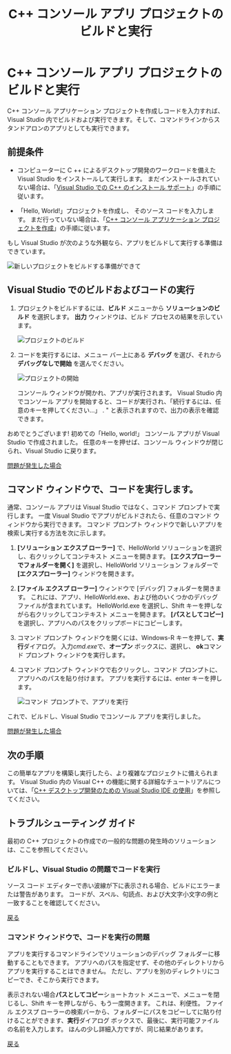 ﻿---
title: C++ コンソール アプリ プロジェクトのビルドと実行
description: Visual C での Hello World コンソール アプリをビルドおよび実行します。
ms.custom: mvc
ms.date: 12/12/2017
ms.topic: tutorial
ms.devlang: cpp
ms.assetid: 45138d71-719d-42dc-90d7-1d0ca31a2f55
ms.openlocfilehash: 59813a553a9034503d8bf432400db31e6e3d9478
ms.sourcegitcommit: 0ab61bc3d2b6cfbd52a16c6ab2b97a8ea1864f12
ms.translationtype: MT
ms.contentlocale: ja-JP
ms.lasthandoff: 04/23/2019
ms.locfileid: "62314272"
---
# <a name="build-and-run-a-c-console-app-project"></a>C++ コンソール アプリ プロジェクトのビルドと実行

C++ コンソール アプリケーション プロジェクトを作成しコードを入力すれば、Visual Studio 内でビルドおよび実行できます。そして、コマンドラインからスタンドアロンのアプリとしても実行できます。

## <a name="prerequisites"></a>前提条件

- コンピューターに C ++ によるデスクトップ開発のワークロードを備えた Visual Studio をインストールして実行します。 まだインストールされていない場合は、「[Visual Studio での C++ のインストール サポート](vscpp-step-0-installation.md)」の手順に従います。

- 「Hello, World!」プロジェクトを作成し、 そのソース コードを入力します。 まだ行っていない場合は、「[C++ コンソール アプリケーション プロジェクトを作成](vscpp-step-1-create.md)」の手順に従います。

もし Visual Studio が次のような外観なら、アプリをビルドして実行する準備はできています。

   ![新しいプロジェクトをビルドする準備ができて](media/vscpp-ready-to-build.png "新しいプロジェクトを構築する準備")

## <a name="build-and-run-your-code-in-visual-studio"></a>Visual Studio でのビルドおよびコードの実行

1. プロジェクトをビルドするには、**ビルド** メニューから **ソリューションのビルド** を選択します。 **出力** ウィンドウは、ビルド プロセスの結果を示しています。

   ![プロジェクトのビルド](media/vscpp-build-solution.gif "プロジェクトのビルド")

1. コードを実行するには、メニュー バー上にある **デバッグ** を選び、それから **デバッグなしで開始** を選んでください。

   ![プロジェクトの開始](media/vscpp-start-without-debugging.gif "プロジェクトの開始")

   コンソール ウィンドウが開かれ、アプリが実行されます。 Visual Studio 内でコンソール アプリを開始すると、コードが実行され、「続行するには、任意のキーを押してください...」 . " と表示されますので、出力の表示を確認できます。

おめでとうございます! 初めての「Hello, world!」 コンソール アプリが Visual Studio で作成されました。 任意のキーを押せば、コンソール ウィンドウが閉じられ、Visual Studio に戻ります。

[問題が発生した場合](#build-and-run-your-code-in-visual-studio-issues)

## <a name="run-your-code-in-a-command-window"></a>コマンド ウィンドウで、コードを実行します。

通常、コンソール アプリは Visual Studio ではなく、コマンド プロンプトで実行します。 一度 Visual Studio でアプリがビルドされたら、任意のコマンド ウィンドウから実行できます。 コマンド プロンプト ウィンドウで新しいアプリを検索し実行する方法を次に示します。

1. **[ソリューション エクスプ ローラー]** で、HelloWorld ソリューションを選択し、右クリックしてコンテキスト メニューを開きます。 **[エクスプローラーでフォルダーを開く]** を選択し、HelloWorld ソリューション フォルダーで **[エクスプローラー]** ウィンドウを開きます。

1. **[ファイル エクスプ ローラー]** ウィンドウで [デバッグ] フォルダーを開きます。 これには、アプリ、HelloWorld.exe、および他のいくつかのデバッグ ファイルが含まれています。 HelloWorld.exe を選択し、Shift キーを押しながら右クリックしてコンテキスト メニューを開きます。 **[パスとしてコピー]** を選択し、アプリへのパスをクリップボードにコピーします。

1. コマンド プロンプト ウィンドウを開くには、Windows-R キーを押して、**実行**ダイアログ。 入力*cmd.exe*で、**オープン** ボックスに、選択し、 **ok**コマンド プロンプト ウィンドウを実行します。

1. コマンド プロンプト ウィンドウで右クリックし、コマンド プロンプトに、アプリへのパスを貼り付けます。 アプリを実行するには、enter キーを押します。

   ![コマンド プロンプトで、アプリを実行](media/vscpp-run-in-cmd.gif "コマンド プロンプトで、アプリの実行")

これで、ビルドし、Visual Studio でコンソール アプリを実行しました。

[問題が発生した場合](#run-your-code-in-a-command-window-issues)

## <a name="next-steps"></a>次の手順

この簡単なアプリを構築し実行したら、より複雑なプロジェクトに備えられます。 Visual Studio 内の Visual C++ の機能に関する詳細なチュートリアルについては、「[C++ デスクトップ開発のための Visual Studio IDE の使用](../ide/using-the-visual-studio-ide-for-cpp-desktop-development.md)」を参照してください。

## <a name="troubleshooting-guide"></a>トラブルシューティング ガイド

最初の C++ プロジェクトの作成での一般的な問題の発生時のソリューションは、ここを参照してください。

### <a name="build-and-run-your-code-in-visual-studio-issues"></a>ビルドし、Visual Studio の問題でコードを実行

ソース コード エディターで赤い波線が下に表示される場合、ビルドにエラーまたは警告があります。 コードが、スペル、句読点、および大文字小文字の例と一致することを確認してください。

[戻る](#build-and-run-your-code-in-visual-studio)

### <a name="run-your-code-in-a-command-window-issues"></a>コマンド ウィンドウで、コードを実行の問題

アプリを実行するコマンドラインでソリューションのデバッグ フォルダーに移動することもできます。 アプリへのパスを指定せず、その他のディレクトリからアプリを実行することはできません。 ただし、アプリを別のディレクトリにコピーでき、そこから実行できます。

表示されない場合**パスとしてコピー**ショートカット メニューで、メニューを閉じるし、Shift キーを押しながら、もう一度開きます。 これは、利便性。 ファイル エクスプ ローラーの検索バーから、フォルダーにパスをコピーしてに貼り付けることができます、**実行**ダイアログ ボックスで、最後に、実行可能ファイルの名前を入力します。 ほんの少し詳細入力ですが、同じ結果があります。

[戻る](#run-your-code-in-a-command-window)

<iframe src="" height="0" width="0" frameborder="0" name="frameTarget" />

